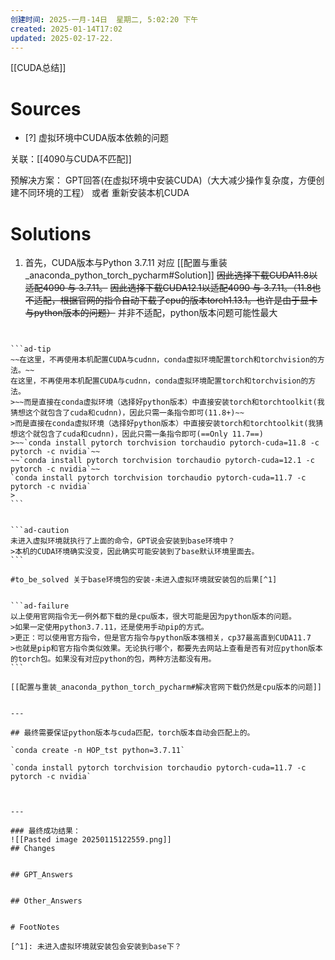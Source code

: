```yaml
---
创建时间: 2025-一月-14日  星期二, 5:02:20 下午
created: 2025-01-14T17:02
updated: 2025-02-17-22.
---
```

[[CUDA总结]]

# Sources

- [?] 虚拟环境中CUDA版本依赖的问题

关联：[[4090与CUDA不匹配]]



预解决方案： GPT回答(在虚拟环境中安装CUDA)（大大减少操作复杂度，方便创建不同环境的工程） 或者 重新安装本机CUDA

# Solutions
1. 首先，CUDA版本与Python 3.7.11 对应 [[配置与重装_anaconda_python_torch_pycharm#Solution]]
   ~~因此选择下载CUDA11.8以适配4090 与 3.7.11。~~
   ~~因此选择下载CUDA12.1以适配4090 与 3.7.11。（11.8也不适配，根据官网的指令自动下载了cpu的版本torch1.13.1。也许是由于显卡与python版本的问题）~~
	并非不适配，python版本问题可能性最大

~~~~`conda install pytorch torchvision torchaudio pytorch-cuda=12.1 -c pytorch -c nvidia`


```ad-tip
~~在这里，不再使用本机配置CUDA与cudnn，conda虚拟环境配置torch和torchvision的方法。~~
在这里，不再使用本机配置CUDA与cudnn，conda虚拟环境配置torch和torchvision的方法。
>~~而是直接在conda虚拟环境（选择好python版本）中直接安装torch和torchtoolkit(我猜想这个就包含了cuda和cudnn)，因此只需一条指令即可(11.8+)~~ 
>而是直接在conda虚拟环境（选择好python版本）中直接安装torch和torchtoolkit(我猜想这个就包含了cuda和cudnn)，因此只需一条指令即可(==Only 11.7==)
>~~`conda install pytorch torchvision torchaudio pytorch-cuda=11.8 -c pytorch -c nvidia`~~
~~`conda install pytorch torchvision torchaudio pytorch-cuda=12.1 -c pytorch -c nvidia`~~
`conda install pytorch torchvision torchaudio pytorch-cuda=11.7 -c pytorch -c nvidia`
>
```


```ad-caution
未进入虚拟环境就执行了上面的命令，GPT说会安装到base环境中？ 
>本机的CUDA环境确实没变，因此确实可能安装到了base默认环境里面去。
```

#to_be_solved 关于base环境包的安装-未进入虚拟环境就安装包的后果[^1]


```ad-failure
以上使用官网指令无一例外都下载的是cpu版本，很大可能是因为python版本的问题。
>如果一定使用python3.7.11，还是使用手动pip的方式。
>更正：可以使用官方指令，但是官方指令与python版本强相关，cp37最高直到CUDA11.7
>也就是pip和官方指令类似效果。无论执行哪个，都要先去网站上查看是否有对应python版本的torch包。如果没有对应python的包，两种方法都没有用。
```

[[配置与重装_anaconda_python_torch_pycharm#解决官网下载仍然是cpu版本的问题]]


---

## 最终需要保证python版本与cuda匹配，torch版本自动会匹配上的。

`conda create -n HOP_tst python=3.7.11`

`conda install pytorch torchvision torchaudio pytorch-cuda=11.7 -c pytorch -c nvidia`



---

### 最终成功结果：
![[Pasted image 20250115122559.png]]
## Changes


## GPT_Answers


## Other_Answers


# FootNotes

[^1]: 未进入虚拟环境就安装包会安装到base下？